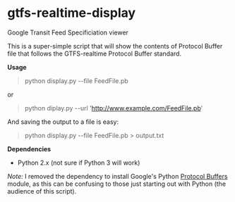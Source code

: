gtfs-realtime-display
=====================

Google Transit Feed Specificiation viewer

This is a super-simple script that will show the contents of Protocol Buffer file that follows the GTFS-realtime Protocol Buffer standard.

**Usage**
>    python display.py --file FeedFile.pb

or
>    python diplay.py --url 'http://www.example.com/FeedFile.pb'
    
And saving the output to a file is easy:
>    python display.py --file FeedFile.pb > output.txt

**Dependencies**
  * Python 2.x (not sure if Python 3 will work)
  
*Note:* I removed the dependency to install Google's Python [Protocol Buffers](http://code.google.com/p/protobuf/downloads/list) module, as this can be confusing to those just starting out with Python (the audience of this script).